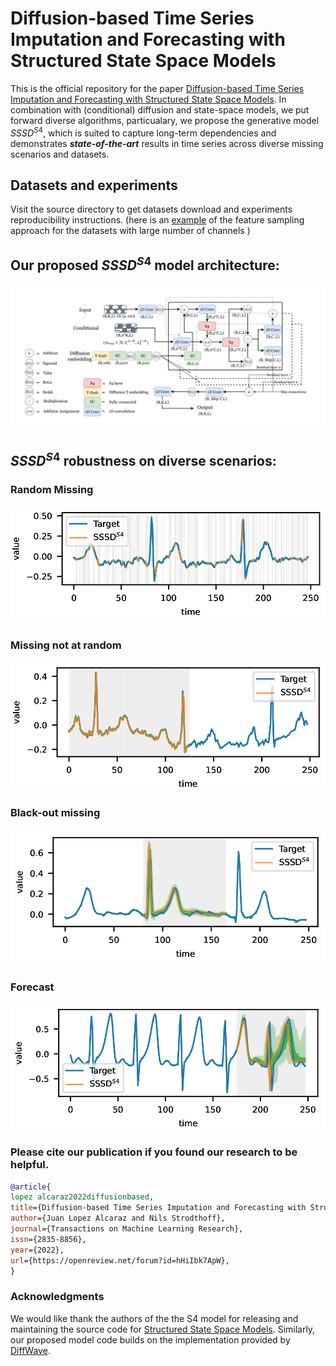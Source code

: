 # Diffusion-based Time Series Imputation and Forecasting with Structured State Space Models


This is the official repository for the paper [Diffusion-based Time Series Imputation and Forecasting with Structured State Space Models](https://arxiv.org/abs/2208.09399). In combination with (conditional) diffusion and state-space models, we put forward diverse algorithms, particualary, we propose the generative model $SSSD^{S4}$, which is suited to capture long-term dependencies and demonstrates ***state-of-the-art*** results in time series across diverse missing scenarios and datasets. 

## Datasets and experiments
Visit the source directory to get datasets download and experiments reproducibility instructions. (here is an [example](https://github.com/AI4HealthUOL/SSSD/blob/main/docs/instructions/PEMS-Bay%20and%20METR-LA/feature_sample_process.ipynb) of the feature sampling approach for the datasets with large number of channels )


## Our proposed $SSSD^{S4}$ model architecture:
![alt text](https://github.com/AI4HealthUOL/SSSD/blob/main/reports/updated_architecture.png?style=centerme)

## $SSSD^{S4}$ robustness on diverse scenarios:

### Random Missing
![alt text](https://github.com/AI4HealthUOL/SSSD/blob/main/reports/plots_merged_001.png?style=centerme)

### Missing not at random
![alt text](https://github.com/AI4HealthUOL/SSSD/blob/main/reports/plots_merged_002.png?style=centerme)

### Black-out missing
![alt text](https://github.com/AI4HealthUOL/SSSD/blob/main/reports/plots_merged_003.png?style=centerme)

### Forecast
![alt text](https://github.com/AI4HealthUOL/SSSD/blob/main/reports/plots_merged_004.png?style=centerme)




### Please cite our publication if you found our research to be helpful.

```bibtex
@article{
lopez alcaraz2022diffusionbased,
title={Diffusion-based Time Series Imputation and Forecasting with Structured State Space Models},
author={Juan Lopez Alcaraz and Nils Strodthoff},
journal={Transactions on Machine Learning Research},
issn={2835-8856},
year={2022},
url={https://openreview.net/forum?id=hHiIbk7ApW},
}

```

### Acknowledgments
We would like thank the authors of the the S4 model for releasing and maintaining the
source code for [Structured State Space Models](https://github.com/HazyResearch/state-spaces). Similarly, our proposed model code builds on the implementation provided by [DiffWave](https://github.com/philsyn/DiffWave-Vocoder).
